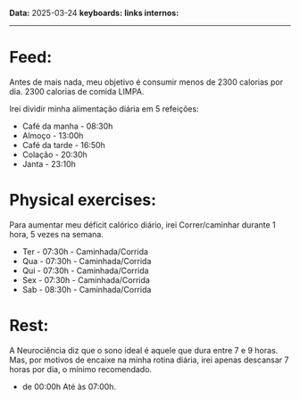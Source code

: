 
**Data:** 2025-03-24
**keyboards:** 
**links internos:** 
___

# Feed: 

Antes de mais nada, meu objetivo é consumir menos de 2300 calorias por dia. 2300 calorias de comida LIMPA.

Irei dividir minha alimentação diária em 5 refeições:

- Café da manha - 08:30h 
- Almoço - 13:00h
- Café da tarde - 16:50h
- Colação - 20:30h
- Janta - 23:10h 

# Physical exercises:

Para aumentar meu déficit calórico diário, irei Correr/caminhar durante 1 hora, 5 vezes na semana.

- Ter - 07:30h - Caminhada/Corrida
- Qua - 07:30h - Caminhada/Corrida
- Qui - 07:30h - Caminhada/Corrida
- Sex - 07:30h - Caminhada/Corrida
- Sab - 08:30h - Caminhada/Corrida


# Rest: 

A Neurociência diz que o sono ideal é aquele que dura entre 7 e 9 horas. Mas, por motivos de encaixe na minha rotina diária, irei apenas descansar 7 horas por dia, o mínimo recomendado.

- de 00:00h Até às 07:00h.



